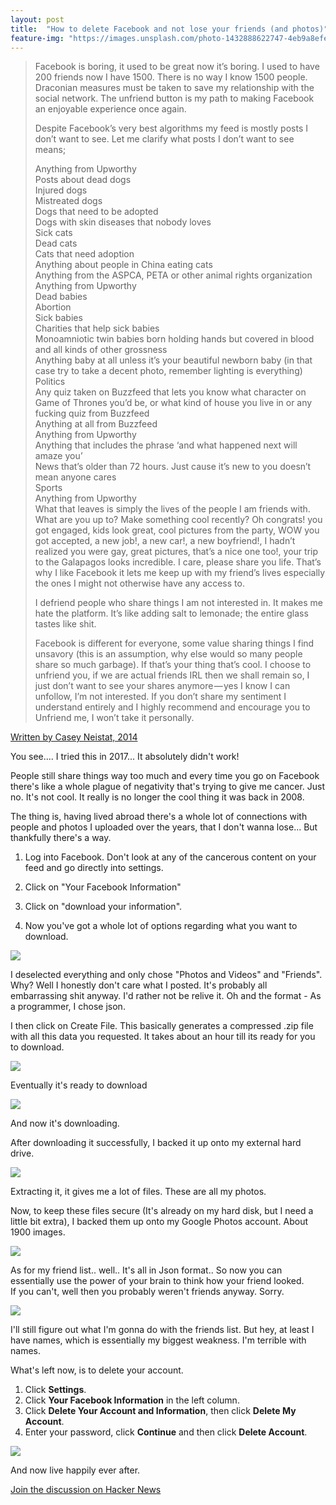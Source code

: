 ```yaml
---
layout: post
title:  "How to delete Facebook and not lose your friends (and photos)"
feature-img: "https://images.unsplash.com/photo-1432888622747-4eb9a8efeb07?ixlib=rb-0.3.5&ixid=eyJhcHBfaWQiOjEyMDd9&s=6354c26fa366d6b456db1d7cf1137c89&auto=format&fit=crop&w=2253&q=80"
---
```


> Facebook is boring, it used to be great now it’s boring. I used to have 200 friends now I have 1500. There is no way I know 1500 people. Draconian measures must be taken to save my relationship with the social network. The unfriend button is my path to making Facebook an enjoyable experience once again.
> 
> Despite Facebook’s very best algorithms my feed is mostly posts I don’t want to see. Let me clarify what posts I don’t want to see means;
> 
> Anything from Upworthy  
> Posts about dead dogs  
> Injured dogs  
> Mistreated dogs  
> Dogs that need to be adopted  
> Dogs with skin diseases that nobody loves  
> Sick cats  
> Dead cats  
> Cats that need adoption  
> Anything about people in China eating cats  
> Anything from the ASPCA, PETA or other animal rights organization  
> Anything from Upworthy  
> Dead babies  
> Abortion  
> Sick babies  
> Charities that help sick babies  
> Monoamniotic twin babies born holding hands but covered in blood and all kinds of other grossness  
> Anything baby at all unless it’s your beautiful newborn baby (in that case try to take a decent photo, remember lighting is everything)  
> Politics  
> Any quiz taken on Buzzfeed that lets you know what character on Game of Thrones you’d be, or what kind of house you live in or any fucking quiz from Buzzfeed  
> Anything at all from Buzzfeed  
> Anything from Upworthy  
> Anything that includes the phrase ‘and what happened next will amaze you’  
> News that’s older than 72 hours. Just cause it’s new to you doesn’t mean anyone cares  
> Sports  
> Anything from Upworthy  
> What that leaves is simply the lives of the people I am friends with. What are you up to? Make something cool recently? Oh congrats! you got engaged, kids look great, cool pictures from the party, WOW you got accepted, a new job!, a new car!, a new boyfriend!, I hadn’t realized you were gay, great pictures, that’s a nice one too!, your trip to the Galapagos looks incredible. I care, please share you life. That’s why I like Facebook it lets me keep up with my friend’s lives especially the ones I might not otherwise have any access to.
> 
> I defriend people who share things I am not interested in. It makes me hate the platform. It’s like adding salt to lemonade; the entire glass tastes like shit.
> 
> Facebook is different for everyone, some value sharing things I find unsavory (this is an assumption, why else would so many people share so much garbage). If that’s your thing that’s cool. I choose to unfriend you, if we are actual friends IRL then we shall remain so, I just don’t want to see your shares anymore — yes I know I can unfollow, I’m not interested. If you don’t share my sentiment I understand entirely and I highly recommend and encourage you to Unfriend me, I won’t take it personally.

[Written by Casey Neistat, 2014](https://medium.com/@CaseyNeistat/yes-i-unfriended-you-dont-take-it-personally-460203eb8378)

You see.... I tried this in 2017... It absolutely didn't work!

People still share things way too much and every time you go on Facebook there's like a whole plague of negativity that's trying to give me cancer. Just no. It's not cool. It really is no longer the cool thing it was back in 2008.

The thing is, having lived abroad there's a whole lot of connections with people and photos I uploaded over the years, that I don't wanna lose... But thankfully there's a way.

1) Log into Facebook. Don't look at any of the cancerous content on your feed and go directly into settings.

2) Click on "Your Facebook Information"

3) Click on "download your information".

4) Now you've got a whole lot of options regarding what you want to download.

![](https://i.imgur.com/KhrUpch.png)

I deselected everything and only chose "Photos and Videos" and "Friends". Why? Well I honestly don't care what I posted. It's probably all embarrassing shit anyway. I'd rather not be relive it. Oh and the format - As a programmer, I chose json.

I then click on Create File. This basically generates a compressed .zip file with all this data you requested. It takes about an hour till its ready for you to download.

![](https://i.imgur.com/AQ1Sf3b.png)

Eventually it's ready to download

![](https://i.imgur.com/lwjUqy7.png)

And now it's downloading.

After downloading it successfully, I backed it up onto my external hard drive.

![](https://i.imgur.com/g5pn3Gu.png)

Extracting it, it gives me a lot of files. These are all my photos.

Now, to keep these files secure (It's already on my hard disk, but I need a little bit extra), I backed them up onto my Google Photos account. About 1900 images.

![](https://i.imgur.com/LqD1gTW.jpg)

As for my friend list.. well.. It's all in Json format.. So now you can essentially use the power of your brain to think how your friend looked.  
If you can't, well then you probably weren't friends anyway. Sorry.

![](https://i.imgur.com/VoZNAOO.png)

I'll still figure out what I'm gonna do with the friends list. But hey, at least I have names, which is essentially my biggest weakness. I'm terrible with names.

What's left now, is to delete your account.

1.  Click **Settings**.
2.  Click **Your Facebook Information** in the left column.
3.  Click **Delete Your Account and Information**, then click **Delete My Account**.
4.  Enter your password, click **Continue** and then click **Delete Account**.

![](https://i.imgur.com/JS0lQ5h.png)

And now live happily ever after.

[Join the discussion on Hacker News](https://news.ycombinator.com/item?id=18164188)